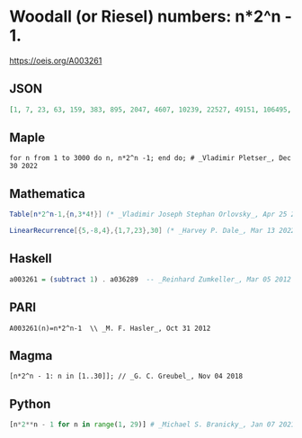 # Woodall \(or Riesel\) numbers: n\*2^n \- 1\.
https://oeis.org/A003261
## JSON
```JSON
[1, 7, 23, 63, 159, 383, 895, 2047, 4607, 10239, 22527, 49151, 106495, 229375, 491519, 1048575, 2228223, 4718591, 9961471, 20971519, 44040191, 92274687, 192937983, 402653183, 838860799, 1744830463, 3623878655, 7516192767]
```
## Maple
```Maple
for n from 1 to 3000 do n, n*2^n -1; end do; # _Vladimir Pletser_, Dec 30 2022
```
## Mathematica
```Mathematica
Table[n*2^n-1,{n,3*4!}] (* _Vladimir Joseph Stephan Orlovsky_, Apr 25 2010 *)
```
```Mathematica
LinearRecurrence[{5,-8,4},{1,7,23},30] (* _Harvey P. Dale_, Mar 13 2022 *)
```
## Haskell
```Haskell
a003261 = (subtract 1) . a036289  -- _Reinhard Zumkeller_, Mar 05 2012
```
## PARI
```PARI
A003261(n)=n*2^n-1  \\ _M. F. Hasler_, Oct 31 2012
```
## Magma
```Magma
[n*2^n - 1: n in [1..30]]; // _G. C. Greubel_, Nov 04 2018
```
## Python
```Python
[n*2**n - 1 for n in range(1, 29)] # _Michael S. Branicky_, Jan 07 2021
```

